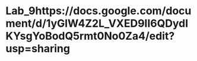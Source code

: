# Lab_9https://docs.google.com/document/d/1yGlW4Z2L_VXED9II6QDydIKYsgYoBodQ5rmt0No0Za4/edit?usp=sharing
